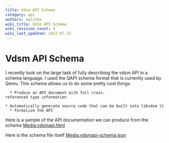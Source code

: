 ```yaml
---
title: Vdsm API Schema
category: api
authors: aglitke
wiki_title: Vdsm API Schema
wiki_revision_count: 4
wiki_last_updated: 2012-07-15
---
```


# Vdsm API Schema

I recently took on the large task of fully describing the vdsm API in a schema language. I used the QAPI schema format that is currently used by Qemu. This schema allows us to do some pretty cool things.

      * Produce an API document with full cross-referenced type information
      * Automatically generate source code that can be built into libvdsm (C bindings for the official API)
      * Formalize the API

Here is a sample of the API documentation we can produce from the schema <Media:vdsmapi.html>

Here is the schema file itself <Media:vdsmapi-schema.json>
